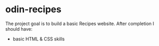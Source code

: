 # odin-recipes

The project goal is to build a basic Recipes website. After completion I should have:

- basic HTML & CSS skills

